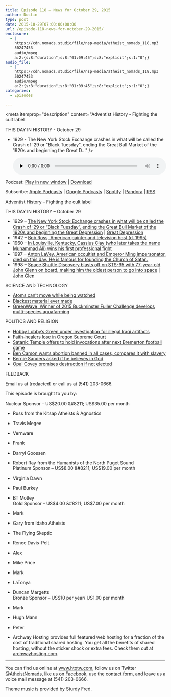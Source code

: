 ```yaml
---
title: ﻿Episode 118 – News for October 29, 2015
author: Dustin
type: post
date: 2015-10-29T07:00:00+00:00
url: /episode-118-news-for-october-29-2015/
enclosure:
  - |
    https://cdn.nomads.studio/file/nsp-media/atheist_nomads_118.mp3
    50247453
    audio/mpeg
    a:2:{s:8:"duration";s:8:"01:09:45";s:8:"explicit";s:1:"0";}
audio_file:
  - |
    https://cdn.nomads.studio/file/nsp-media/atheist_nomads_118.mp3
    50247453
    audio/mpeg
    a:2:{s:8:"duration";s:8:"01:09:45";s:8:"explicit";s:1:"0";}
categories:
  - Episodes

---
```

<div itemscope itemtype="http://schema.org/AudioObject">
  <meta itemprop="name" content="﻿Episode 118 &#8211; News for October 29, 2015" />
  
  <meta itemprop="uploadDate" content="2015-10-29T01:00:00-06:00" />
  
  <meta itemprop="encodingFormat" content="audio/mpeg" />
  
  <meta itemprop="duration" content="PT1H09M45S" />
  
  <meta itemprop="description" content="Adventist History - Fighting the cult label

THIS DAY IN HISTORY - October 29
* 1929 - The New York Stock Exchange crashes in what will be called the Crash of '29 or &quot;Black Tuesday&quot;, ending the Great Bull Market of the 1920s and beginning the Great D..." />
  
  <meta itemprop="contentUrl" content="https://dts.podtrac.com/redirect.mp3/cdn.nomads.studio/file/nsp-media/atheist_nomads_118.mp3" />
  
  <meta itemprop="contentSize" content="47.9" />
  </p> 
  
  <div class="powerpress_player" id="powerpress_player_8375">
    <audio class="wp-audio-shortcode" id="audio-5118-119" preload="none" style="width: 100%;" controls="controls"><source type="audio/mpeg" src="https://dts.podtrac.com/redirect.mp3/cdn.nomads.studio/file/nsp-media/atheist_nomads_118.mp3?_=119" /><a href="https://dts.podtrac.com/redirect.mp3/cdn.nomads.studio/file/nsp-media/atheist_nomads_118.mp3">https://dts.podtrac.com/redirect.mp3/cdn.nomads.studio/file/nsp-media/atheist_nomads_118.mp3</a></audio>
  </div>
</div>

<p class="powerpress_links powerpress_links_mp3">
  Podcast: <a href="https://dts.podtrac.com/redirect.mp3/cdn.nomads.studio/file/nsp-media/atheist_nomads_118.mp3" class="powerpress_link_pinw" target="_blank" title="Play in new window" onclick="return powerpress_pinw('https://htotw.com/?powerpress_pinw=5118-podcast');" rel="nofollow">Play in new window</a> | <a href="https://dts.podtrac.com/redirect.mp3/cdn.nomads.studio/file/nsp-media/atheist_nomads_118.mp3" class="powerpress_link_d" title="Download" rel="nofollow" download="atheist_nomads_118.mp3">Download</a>
</p>

<p class="powerpress_links powerpress_subscribe_links">
  Subscribe: <a href="https://podcasts.apple.com/us/podcast/humanists-take-on-the-world/id530050098?mt=2&ls=1" class="powerpress_link_subscribe powerpress_link_subscribe_itunes" target="_blank" title="Subscribe on Apple Podcasts" rel="nofollow">Apple Podcasts</a> | <a href="https://www.google.com/podcasts?feed=aHR0cDovL2F0aGVpc3Rub21hZHMubGlic3luLmNvbS9yc3M%3D" class="powerpress_link_subscribe powerpress_link_subscribe_googleplay" target="_blank" title="Subscribe on Google Podcasts" rel="nofollow">Google Podcasts</a> | <a href="https://open.spotify.com/show/3LzK2xZGike6Tc1GEMtMbr?si=LieN9SNuTpq96smuaUsH8A" class="powerpress_link_subscribe powerpress_link_subscribe_spotify" target="_blank" title="Subscribe on Spotify" rel="nofollow">Spotify</a> | <a href="https://www.pandora.com/podcast/atheist-nomads/PC:10122?corr=62071012&part=ug" class="powerpress_link_subscribe powerpress_link_subscribe_pandora" target="_blank" title="Subscribe on Pandora" rel="nofollow">Pandora</a> | <a href="https://htotw.com/feed/podcast/" class="powerpress_link_subscribe powerpress_link_subscribe_rss" target="_blank" title="Subscribe via RSS" rel="nofollow">RSS</a>
</p>

Adventist History &#8211; Fighting the cult label

THIS DAY IN HISTORY &#8211; October 29  
* 1929 &#8211; <a href="https://en.wikipedia.org/wiki/Wall_Street_Crash_of_1929" target="_blank" rel="noopener">The New York Stock Exchange crashes in what will be called the Crash of &#8217;29 or &#8220;Black Tuesday&#8221;, ending the Great Bull Market of the 1920s and beginning the Great Depression</a> | <a href="https://en.wikipedia.org/wiki/Great_Depression" target="_blank" rel="noopener">Great Depression</a>  
* 1942 &#8211; <a href="https://en.wikipedia.org/wiki/Bob_Ross" target="_blank" rel="noopener">Bob Ross, American painter and television host (d. 1995)</a>  
* 1960 &#8211; <a href="https://en.wikipedia.org/wiki/Muhammad_Ali" target="_blank" rel="noopener">In Louisville, Kentucky, Cassius Clay (who later takes the name Muhammad Ali) wins his first professional fight</a>  
* 1997 &#8211; <a href="https://en.wikipedia.org/wiki/Anton_LaVey" target="_blank" rel="noopener">Anton LaVey, American occultist and Emperor Ming impersonator, died on this day. He is famous for founding the Church of Satan.</a>  
* 1998 &#8211; <a href="https://en.wikipedia.org/wiki/STS-95" target="_blank" rel="noopener">Space Shuttle Discovery blasts off on STS-95 with 77-year-old John Glenn on board, making him the oldest person to go into space</a> | <a href="https://en.wikipedia.org/wiki/John_Glenn" target="_blank" rel="noopener">John Glen</a>

SCIENCE AND TECHNOLOGY  
* <a href="http://phys.org/news/2015-10-zeno-effect-verifiedatoms-wont.html" target="_blank" rel="noopener">Atoms can’t move while being watched</a>  
* <a href="http://phys.org/news/2015-10-blackest-material.html" target="_blank" rel="noopener">Blackest material ever made</a>  
* <a href="http://techxplore.com/news/2015-10-farming-sea-prize-winning-ecosystems.html" target="_blank" rel="noopener">GreenWave, Winner of 2015 Buckminster Fuller Challenge develops multi-species aquafarming</a>

POLITICS AND RELIGION  
* <a href="http://www.thedailybeast.com/articles/2015/10/26/exclusive-feds-investigate-hobby-lobby-boss-for-illicit-artifacts.html" target="_blank" rel="noopener">Hobby Lobby&#8217;s Green under investigation for illegal Iraqi artifacts</a>  
* <a href="https://www.washingtonpost.com/news/acts-of-faith/wp/2015/10/15/oregon-supreme-court-upholds-faith-healing-conviction-in-newborns-death/" target="_blank" rel="noopener">Faith-healers lose in Oregon Supreme Court</a>  
* <a href="http://www.bremertonpatriot.com/news/337225821.html" target="_blank" rel="noopener">Satanic Temple offers to hold invocations after next Bremerton football game</a>  
* <a href="http://www.nbcnews.com/meet-the-press/dr-ben-carson-i-would-love-see-roe-vs-wade-n451071" target="_blank" rel="noopener">Ben Carson wants abortion banned in all cases, compares it with slavery</a>  
* <a href="http://www.rawstory.com/2015/10/bernie-sanders-dodges-question-on-whether-he-believes-in-god/" target="_blank" rel="noopener">Bernie Sanders asked if he believes in God</a>  
* <a href="http://nbc24.com/news/local/meet-the-mayoral-hopefuls-opal-covey" target="_blank" rel="noopener">Opal Covey promises destruction if not elected</a>

FEEDBACK

Email us at [redacted] or call us at (541) 203-0666.

This episode is brought to you by:

Nuclear Sponsor &#8211; US$20.00 &#8211; US$35.00 per month  
* Russ from the Kitsap Atheists & Agnostics  
* Travis Megee  
* Vernware  
* Frank  
* Darryl Goossen  
* Robert Ray from the Humanists of the North Puget Sound  
Platinum Sponsor &#8211; US$8.00 &#8211; US$19.00 per month  
* Virginia Dawn  
* Paul Burkey  
* BT Motley  
Gold Sponsor &#8211; US$4.00 &#8211; US$7.00 per month  
* Mark  
* Gary from Idaho Atheists  
* The Flying Skeptic  
* Renee Davis-Pelt  
* Alex  
* Mike Price  
* Mark  
* LaTonya  
* Duncan Margetts  
Bronze Sponsor &#8211; US$10 per year/ US1.00 per month  
* Mark  
* Hugh Mann  
* Peter

* Archway Hosting provides full featured web hosting for a fraction of the cost of traditional shared hosting. You get all the benefits of shared hosting, without the sticker shock or extra fees. Check them out at <a href="http://archwayhosting.com/" target="_blank" rel="noopener">archwayhosting.com</a>.

<hr width="500" />

You can find us online at <a href="https://www.htotw.com/" target="_blank" rel="noopener">www.htotw.com</a>, follow us on Twitter <a href="https://htotw.com/twitter" target="_blank" rel="noopener">@AtheistNomads</a>, <a href="https://htotw.com/facebook" target="_blank" rel="noopener">like us on Facebook</a>, use the [contact form](https://htotw.com/contact), and leave us a voice mail message at (541) 203-0666.

Theme music is provided by Sturdy Fred.